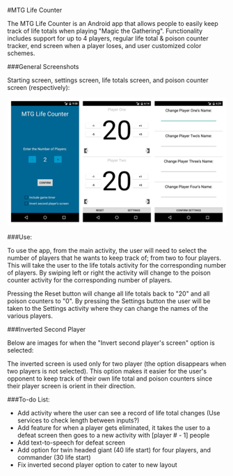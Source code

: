 #MTG Life Counter

The MTG Life Counter is an Android app that allows people to easily keep track of life totals when playing "Magic the Gathering". Functionality includes support for up to 4 players, regular life total & poison counter tracker, end screen when a player loses, and user customized color schemes.

###General Screenshots

Starting screen, settings screen, life totals screen, and poison counter screen (respectively):

<p align="center">
  <img src="https://github.com/markviola/android-mtg-life-counter/blob/master/images/all_types_screen.jpg?raw=true" alt="Player Screens"/>
</p>

###Use:

To use the app, from the main activity, the user will need to select the number of players that he wants to keep track of; from two to four players. This will take the user to the life totals activity for the corresponding number of players. By swiping left or right the activity will change to the poison counter activity for the corresponding number of players. 

Pressing the Reset button will change all life totals back to "20" and all poison counters to "0". By pressing the Settings button the user will be taken to the Settings activity where they can change the names of the various players.

###Inverted Second Player

Below are images for when the "Invert second player's screen" option is selected:

<!-- <p align="center">
  <img src="https://github.com/markviola/android-mtg-life-counter/blob/master/images/both_inverted_screens.jpg?raw=true" alt="Player Screens" height="328px" width="370px"/>
</p> -->

The inverted screen is used only for two player (the option disappears when two players is not selected). This option makes it easier for the user's opponent to keep track of their own life total and poison counters since their player screen is orient in their direction. 


###To-do List:
* Add activity where the user can see a record of life total changes (Use services to check length between inputs?)
* Add feature for when a player gets eliminated, it takes the user to a defeat screen then goes to a new activity with [player # - 1] people
* Add text-to-speech for defeat screen
* Add option for twin headed giant (40 life start) for four players, and commander (30 life start)
* Fix inverted second player option to cater to new layout